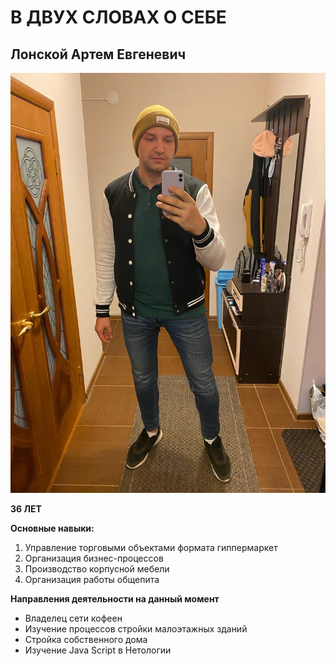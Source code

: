 # В ДВУХ СЛОВАХ О СЕБЕ
## Лонской Артем Евгеневич
![Фото](oOc8KAD7aNg.jpg)

**36 ЛЕТ**

**Основные навыки:**
1. Управление торговыми объектами формата гиппермаркет
2. Организация бизнес-процессов
3. Производство корпусной мебели
4. Организация работы общепита

**Направления деятельности на данный момент**
- Владелец сети кофеен
- Изучение процессов стройки малоэтажных зданий
- Стройка собственного дома
- Изучение Java Script в Нетологии
